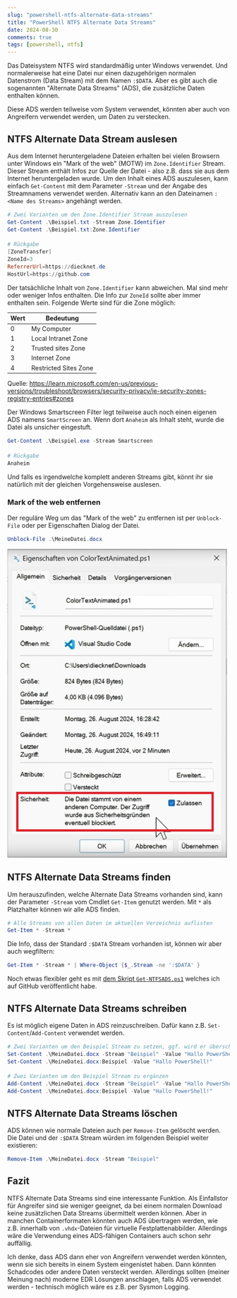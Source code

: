 ```yaml
---
slug: "powershell-ntfs-alternate-data-streams"
title: "PowerShell NTFS Alternate Data Streams"
date: 2024-08-30
comments: true
tags: [powershell, ntfs]
---
```

Das Dateisystem NTFS wird standardmäßig unter Windows verwendet. Und normalerweise hat eine Datei nur einen dazugehörigen normalen Datenstrom (Data Stream) mit dem Namen `:$DATA`. Aber es gibt auch die sogenannten "Alternate Data Streams" (ADS), die zusätzliche Daten enthalten können.

Diese ADS werden teilweise vom System verwendet, könnten aber auch von Angreifern verwendet werden, um Daten zu verstecken.

## NTFS Alternate Data Stream auslesen

Aus dem Internet heruntergeladene Dateien erhalten bei vielen Browsern unter Windows ein "Mark of the web" (MOTW) im `Zone.Identifier` Stream. Dieser Stream enthält Infos zur Quelle der Datei - also z.B. dass sie aus dem Internet heruntergeladen wurde.
Um den Inhalt eines ADS auszulesen, kann einfach `Get-Content` mit dem Parameter `-Stream` und der Angabe des Streamnamens verwendet werden. Alternativ kann an den Dateinamen `:<Name des Streams>` angehängt werden.

```powershell
# Zwei Varianten um den Zone.Identifier Stream auszulesen
Get-Content .\Beispiel.txt -Stream Zone.Identifier
Get-Content .\Beispiel.txt:Zone.Identifier

# Rückgabe
[ZoneTransfer]
ZoneId=3
ReferrerUrl=https://diecknet.de
HostUrl=https://github.com
```

Der tatsächliche Inhalt von `Zone.Identifier` kann abweichen. Mal sind mehr oder weniger Infos enthalten. Die Info zur `ZoneId` sollte aber immer enthalten sein. Folgende Werte sind für die Zone möglich:

| Wert  | Bedeutung             |
|-------|-----------------------|
| 0     | My Computer           |
| 1     | Local Intranet Zone   |
| 2     | Trusted sites Zone    |
| 3     | Internet Zone         |
| 4     | Restricted Sites Zone |

Quelle: <https://learn.microsoft.com/en-us/previous-versions/troubleshoot/browsers/security-privacy/ie-security-zones-registry-entries#zones>

Der Windows Smartscreen Filter legt teilweise auch noch einen eigenen ADS namens `SmartScreen` an. Wenn dort `Anaheim` als Inhalt steht, wurde die Datei als unsicher eingestuft.

```powershell
Get-Content .\Beispiel.exe -Stream Smartscreen

# Rückgabe
Anaheim
```

Und falls es irgendwelche komplett anderen Streams gibt, könnt ihr sie natürlich mit der gleichen Vorgehensweise auslesen.

### Mark of the web entfernen

Der reguläre Weg um das "Mark of the web" zu entfernen ist per `Unblock-File` oder per Eigenschaften Dialog der Datei.

```powershell
Unblock-File .\MeineDatei.docx
```

[![Setzen des Hakens 'Zulassen' in den Dateieigenschaften entfernt das Mark of the web](/images/2024/2024-08-30_NTFS_ADS_EigenschaftenDialog.jpg "Setzen des Hakens 'Zulassen' in den Dateieigenschaften entfernt das Mark of the web")](/images/2024/2024-08-30_NTFS_ADS_EigenschaftenDialog.jpg)

## NTFS Alternate Data Streams finden

Um herauszufinden, welche Alternate Data Streams vorhanden sind, kann der Parameter `-Stream` vom Cmdlet `Get-Item` genutzt werden. Mit `*` als Platzhalter können wir alle ADS finden.

```powershell
# Alle Streams von allen Daten im aktuellen Verzeichnis auflisten
Get-Item * -Stream *
```

Die Info, dass der Standard `:$DATA` Stream vorhanden ist, können wir aber auch wegfiltern:

```powershell
Get-Item * -Stream * | Where-Object {$_.Stream -ne ':$DATA' }
```

Noch etwas flexibler geht es mit [dem Skript `Get-NTFSADS.ps1`](https://github.com/diecknet/diecknet-scripts/blob/main/Windows/Get-NTFSADS.ps1) welches ich auf GitHub veröffentlicht habe.

## NTFS Alternate Data Streams schreiben

Es ist möglich eigene Daten in ADS reinzuschreiben. Dafür kann z.B. `Set-Content`/`Add-Content` verwendet werden.

```powershell
# Zwei Varianten um den Beispiel Stream zu setzen, ggf. wird er überschrieben
Set-Content .\MeineDatei.docx -Stream "Beispiel" -Value "Hallo PowerShell!"
Set-Content .\MeineDatei.docx:Beispiel -Value "Hallo PowerShell!"

# Zwei Varianten um den Beispiel Stream zu ergänzen
Add-Content .\MeineDatei.docx -Stream "Beispiel" -Value "Hallo PowerShell!"
Add-Content .\MeineDatei.docx:Beispiel -Value "Hallo PowerShell!"
```

## NTFS Alternate Data Streams löschen

ADS können wie normale Dateien auch per `Remove-Item` gelöscht werden. Die Datei und der `:$DATA` Stream würden im folgenden Beispiel weiter existieren:

```powershell
Remove-Item .\MeineDatei.docx -Stream "Beispiel"
```

## Fazit

NTFS Alternate Data Streams sind eine interessante Funktion. Als Einfallstor für Angreifer sind sie weniger geeignet, da bei einem normalen Download keine zusätzlichen Data Streams übermittelt werden können. Aber in manchen Containerformaten könnten auch ADS übertragen werden, wie z.B. innerhalb von `.vhdx`-Dateien für virtuelle Festplattenabbilder. Allerdings wäre die Verwendung eines ADS-fähigen Containers auch schon sehr auffällig.

Ich denke, dass ADS dann eher von Angreifern verwendet werden könnten, wenn sie sich bereits in einem System eingenistet haben. Dann könnten Schadcodes oder andere Daten versteckt werden. Allerdings sollten (meiner Meinung nach) moderne EDR Lösungen anschlagen, falls ADS verwendet werden - technisch möglich wäre es z.B. per Sysmon Logging.
